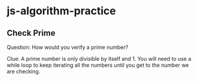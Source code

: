 # js-algorithm-practice

## Check Prime
Question: How would you verify a prime number?

Clue: A prime number is only divisible by itself and 1. You will need to use a while loop to keep iterating all the numbers until you get to the number we are checking.
